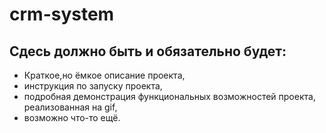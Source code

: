 # crm-system
## Сдесь должно быть и обязательно будет:
- Краткое,но ёмкое описание проекта,
- инструкция по запуску проекта,
- подробная демонстрация функциональных возможностей проекта, реализованная на gif,
- возможно что-то ещё.

